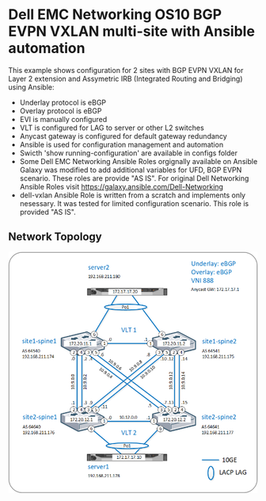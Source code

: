 # Dell EMC Networking OS10 BGP EVPN VXLAN multi-site with Ansible automation
This example shows configuration for 2 sites with BGP EVPN VXLAN for Layer 2 extension and Assymetric IRB (Integrated Routing and Bridging) using Ansible:
* Underlay protocol is eBGP
* Overlay protocol is eBGP
* EVI is manually configured
* VLT is configured for LAG to server or other L2 switches
* Anycast gateway is configured for default gateway redundancy 
* Ansible is used for configuration management and automation
* Swicth 'show running-configuration' are available in configs folder 
* Some Dell EMC Networking Ansible Roles orgignally available on Ansible Galaxy was modified to add additional variables for UFD, BGP EVPN scenario. These roles are provide "AS IS". For original Dell Networking Ansible Roles visit https://galaxy.ansible.com/Dell-Networking
* dell-vxlan Ansible Role is written from a scratch and implements only nesessary. It was tested for limited configuration scenario. This role is provided "AS IS".

## Network Topology
![Network Topology](Topology.png)
